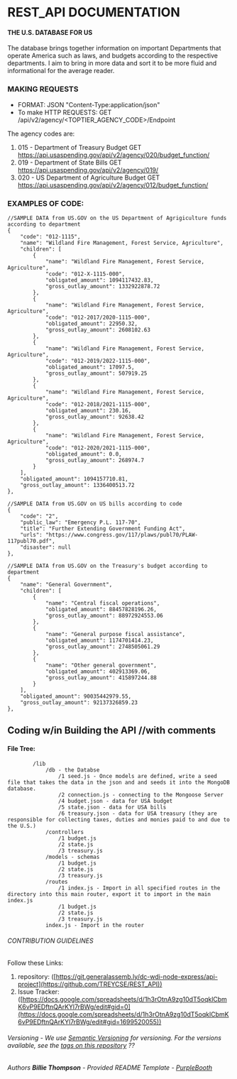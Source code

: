 # REST_API DOCUMENTATION

#### THE U.S. DATABASE FOR US
The database brings together information on important Departments that operate America such as laws, and budgets according to the respective departments. I aim to bring in more data and sort it to be more fluid and informational for the average reader.

### MAKING REQUESTS
- FORMAT: JSON "Content-Type:application/json"
- To make HTTP REQUESTS: GET /api/v2/agency/<TOPTIER_AGENCY_CODE>/Endpoint

The agency codes are: 
1. 015 - Department of Treasury Budget GET https://api.usaspending.gov/api/v2/agency/020/budget_function/
2. 019 - Department of State Bills GET https://api.usaspending.gov/api/v2/agency/019/
3. 020 - US Department of Agriculture Budget GET https://api.usaspending.gov/api/v2/agency/012/budget_function/

### EXAMPLES OF CODE:
    //SAMPLE DATA from US.GOV on the US Department of Agrigiculture funds according to department
    {
        "code": "012-1115",
        "name": "Wildland Fire Management, Forest Service, Agriculture",
        "children": [
            {
                "name": "Wildland Fire Management, Forest Service, Agriculture",
                "code": "012-X-1115-000",
                "obligated_amount": 1094117432.83,
                "gross_outlay_amount": 1332922878.72
            },
            {
                "name": "Wildland Fire Management, Forest Service, Agriculture",
                "code": "012-2017/2020-1115-000",
                "obligated_amount": 22950.32,
                "gross_outlay_amount": 2608102.63
            },
            {
                "name": "Wildland Fire Management, Forest Service, Agriculture",
                "code": "012-2019/2022-1115-000",
                "obligated_amount": 17097.5,
                "gross_outlay_amount": 507919.25
            },
            {
                "name": "Wildland Fire Management, Forest Service, Agriculture",
                "code": "012-2018/2021-1115-000",
                "obligated_amount": 230.16,
                "gross_outlay_amount": 92638.42
            },
            {
                "name": "Wildland Fire Management, Forest Service, Agriculture",
                "code": "012-2020/2021-1115-000",
                "obligated_amount": 0.0,
                "gross_outlay_amount": 268974.7
            }
        ],
        "obligated_amount": 1094157710.81,
        "gross_outlay_amount": 1336400513.72
    },
    
    //SAMPLE DATA from US.GOV on US bills according to code
    {
        "code": "2",
        "public_law": "Emergency P.L. 117-70",
        "title": "Further Extending Government Funding Act",
        "urls": "https://www.congress.gov/117/plaws/publ70/PLAW-117publ70.pdf",
        "disaster": null
    },
	
    //SAMPLE DATA from US.GOV on the Treasury's budget according to department
    {
        "name": "General Government",
        "children": [
            {
                "name": "Central fiscal operations",
                "obligated_amount": 88457828196.26,
                "gross_outlay_amount": 88972924553.06
            },
            {
                "name": "General purpose fiscal assistance",
                "obligated_amount": 1174701414.23,
                "gross_outlay_amount": 2748505061.29
            },
            {
                "name": "Other general government",
                "obligated_amount": 402913369.06,
                "gross_outlay_amount": 415897244.88
            }
        ],
        "obligated_amount": 90035442979.55,
        "gross_outlay_amount": 92137326859.23
    },


## Coding w/in Building the API //with comments
#### File Tree:

            /lib
                /db - the Databse
                    /1 seed.js - Once models are defined, write a seed file that takes the data in the json and and seeds it into the MongoDB database.
                    /2 connection.js - connecting to the Mongoose Server
                    /4 budget.json - data for USA budget
                    /5 state.json - data for USA bills
                    /6 treasury.json - data for USA treasury (they are responsible for collecting taxes, duties and monies paid to and due to the U.S.)
                /controllers
                    /1 budget.js
                    /2 state.js
                    /3 treasury.js
                /models - schemas
                    /1 budget.js
                    /2 state.js
                    /3 treasury.js
                /routes
                    /1 index.js - Import in all specified routes in the directory into this main router, export it to import in the main index.js 
                    /1 budget.js
                    /2 state.js
                    /3 treasury.js
                index.js - Import in the router


###### CONTRIBUTION GUIDELINES
Follow these Links:
1) repository: ([https://git.generalassemb.ly/dc-wdi-node-express/api-project](https://github.com/TREYCSE/REST_API))
2) Issue Tracker: ([https://docs.google.com/spreadsheets/d/1h3rOtnA9zg10dT5oqklCbmK6vP9EDftnQArKYl7rBWg/edit#gid=0](https://docs.google.com/spreadsheets/d/1h3rOtnA9zg10dT5oqklCbmK6vP9EDftnQArKYl7rBWg/edit#gid=1699520055))

###### Versioning - We use [Semantic Versioning](http://semver.org/) for versioning. For the versions available, see the [tags on this repository](https://github.com/PurpleBooth/a-good-readme-template/tags) ??
###### Authors **Billie Thompson** - *Provided README Template* - [PurpleBooth](https://github.com/PurpleBooth)
